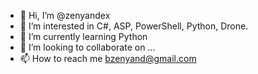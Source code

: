 - 👋 Hi, I’m @zenyandex
- 👀 I’m interested in C#, ASP, PowerShell, Python, Drone.
- 🌱 I’m currently learning Python
- 💞️ I’m looking to collaborate on ...
- 📫 How to reach me bzenyand@gmail.com

<!---
zenyandex/zenyandex is a ✨ special ✨ repository because its `README.md` (this file) appears on your GitHub profile.
You can click the Preview link to take a look at your changes.
--->
